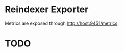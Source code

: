 # Reindexer Exporter

Metrics are exposed through [http://host:9451/metrics](http://host:9451/metrics).


# TODO